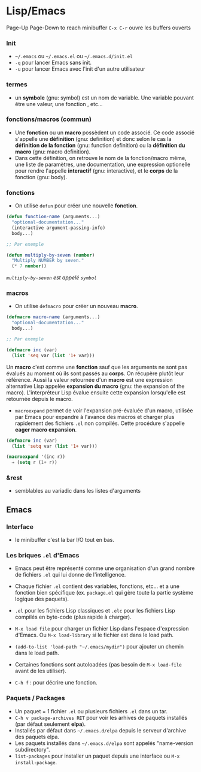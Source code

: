 # Lisp/Emacs


Page-Up
Page-Down to reach minibuffer
`C-x C-r` ouvre les buffers ouverts


### Init

- `~/.emacs` ou `~/.emacs.el` ou `~/.emacs.d/init.el`
- `-q` pour lancer Emacs sans init.
- `-u` pour lancer Emacs avec l'init d'un autre utilisateur

### termes
- un **symbole** (gnu: symbol) est un nom de variable. Une variable pouvant être une valeur, une fonction , etc...

### fonctions/macros (commun)
- Une **fonction** ou un **macro** possèdent un code associé. Ce code associé s'appelle une **définition** (gnu: definition) et donc selon le cas la **définition de la fonction** (gnu: function definition) ou la **définition du macro** (gnu: macro definition).
- Dans cette définition, on retrouve le nom de la fonction/macro même, une liste de paramètres, une documentation, une expression optionelle pour rendre l'appelle **interactif** (gnu: interactive), et le **corps** de la fonction (gnu: body).

### fonctions

- On utilise `defun` pour créer une nouvelle 
**fonction**.

```lisp
(defun function-name (arguments...)
  "optional-documentation..."
  (interactive argument-passing-info)
  body...)

;; Par exemple

(defun multiply-by-seven (number)
  "Multiply NUMBER by seven."
  (* 7 number))
```
*`multiply-by-seven` est appelé `symbol`*

### macros

- On utilise `defmacro` pour créer un nouveau **macro**.

```lisp
(defmacro macro-name (arguments...)
  "optional-documentation..."
  body...)

;; Par exemple

(defmacro inc (var)
  (list 'seq var (list '1+ var)))
```

Un **macro** c'est comme une **fonction** sauf que les arguments ne sont pas évalués au moment où ils sont passés au **corps**. On récupère plutôt leur référence. Aussi la valeur retournée d'un **macro** est une expression alternative Lisp appelée **expansion du macro** (gnu: the expansion of the macro). L'interpréteur Lisp évalue ensuite cette expansion lorsqu'elle est retournée depuis le macro.
- `macroexpand` permet de voir l'expansion pré-évaluée d'un macro, utilisée par Emacs pour expandre à l'avance des macros et charger plus rapidement des fichiers `.el` non compilés. Cette procédure s'appelle **eager macro expansion**.

```lisp
(defmacro inc (var)
  (list 'setq var (list '1+ var)))

(macroexpand '(inc r))
  ⇒ (setq r (1+ r))
```

### &rest
- semblables au variadic dans les listes d'arguments

## Emacs

### Interface

- le minibuffer c'est la bar I/O tout en bas.


### Les briques `.el` d'Emacs

- Emacs peut être représenté comme une organisation d'un grand nombre de fichiers `.el` qui lui donne de l'intelligence.
- Chaque fichier `.el` contient des variables, fonctions, etc... et a une fonction bien spécifique (ex. `package.el` qui gère toute la partie système logique des paquets).
- `.el` pour les fichiers Lisp classiques et `.elc` pour les fichiers Lisp compilés en byte-code (plus rapide à charger).
- `M-x load file` pour charger un fichier Lisp dans l'espace d'expression d'Emacs. Ou `M-x load-library` si le fichier est dans le load path.
- `(add-to-list 'load-path "~/.emacs/mydir")` pour ajouter un chemin dans le load path.
- Certaines fonctions sont autoloadées (pas besoin de `M-x load-file` avant de les utiliser).


- `C-h f` : pour décrire une fonction.

### Paquets / Packages

- Un paquet = 1 fichier `.el` ou plusieurs fichiers `.el` dans un tar.
- `C-h v package-archives RET` pour voir les arhives de paquets installés (par défaut seulement **elpa**).
- Installés par défaut dans `~/.emacs.d/elpa` depuis le serveur d'archive des paquets elpa.
- Les paquets installés dans `~/.emacs.d/elpa` sont appelés "name-version subdirectory".
- `list-packages` pour installer un paquet depuis une interface ou `M-x install-package`.